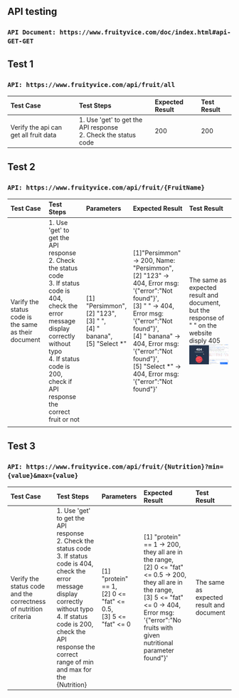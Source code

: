 ## API testing
### `API Document: https://www.fruityvice.com/doc/index.html#api-GET-GET`
## Test 1
### `API: https://www.fruityvice.com/api/fruit/all`

| Test Case                             | Test Steps                                                         | Expected Result | Test Result |
|:--------------------------------------|:-------------------------------------------------------------------|:----------------|:------------|
| Verify the api can get all fruit data | 1. Use 'get' to get the API response <br> 2. Check the status code | 200             | 200         |

## Test 2
### `API: https://www.fruityvice.com/api/fruit/{FruitName}`

| Test Case                                            | Test Steps                                                                                                                                                                                                                             | Parameters                                                                           | Expected Result                                                                                                                                                                                                                                                                           | Test Result                                                                                                           |
|:-----------------------------------------------------|:---------------------------------------------------------------------------------------------------------------------------------------------------------------------------------------------------------------------------------------|:-------------------------------------------------------------------------------------|:------------------------------------------------------------------------------------------------------------------------------------------------------------------------------------------------------------------------------------------------------------------------------------------|:----------------------------------------------------------------------------------------------------------------------|
| Varify the status code is the same as their document | 1. Use 'get' to get the API response <br> 2. Check the status code <br> 3. If status code is 404, check the error message display correctly without typo <br> 4. If status code is 200, check if API response the correct fruit or not | [1] "Persimmon", <br>[2] "123", <br>[3] "  ", <br>[4] "  banana", <br>[5] "Select *" | [1]"Persimmon" -> 200, Name: "Persimmon", <br>[2] "123" -> 404, Error msg: '{"error":"Not found"}', <br>[3] "  " -> 404, Error msg: '{"error":"Not found"}', <br>[4] "  banana" -> 404, Error msg: '{"error":"Not found"}', <br>[5] "Select *" -> 404, Error msg: '{"error":"Not found"}' | The same as expected result and document, but the response of "  " on the website disply 405 <br> ![img.png](img.png) |
|                                                      |                                                                                                                                                                                                                                        |                                                                                      |                                                                                                                                                                                                                                         |                                                                                      |                                                                                                                                                                                                                                                                                           |                                                                                                                       |

## Test 3
### `API: https://www.fruityvice.com/api/fruit/{Nutrition}?min={value}&max={value}`

| Test Case                                                        | Test Steps                                                                                                                                                                                                                                                          | Parameters                                                             | Expected Result                                                                                                                                                                                                              | Test Result                              |
|:-----------------------------------------------------------------|:--------------------------------------------------------------------------------------------------------------------------------------------------------------------------------------------------------------------------------------------------------------------|:-----------------------------------------------------------------------|:-----------------------------------------------------------------------------------------------------------------------------------------------------------------------------------------------------------------------------|:-----------------------------------------|
| Verify the status code and the correctness of nutrition criteria | 1. Use 'get' to get the API response <br> 2. Check the status code <br> 3. If status code is 404, check the error message display correctly without typo <br> 4. If status code is 200, check the API response the correct range of min and max for the {Nutrition} | [1] "protein" == 1, <br>[2] 0 <= "fat" <= 0.5, <br>[3] 5 <= "fat" <= 0 | [1] "protein" == 1 -> 200, they all are in the range, <br>[2] 0 <= "fat" <= 0.5 -> 200, they all are in the range, <br>[3] 5 <= "fat" <= 0 -> 404, Error msg: '{"error":"No fruits with given nutritional parameter found"}' | The same as expected result and document |

